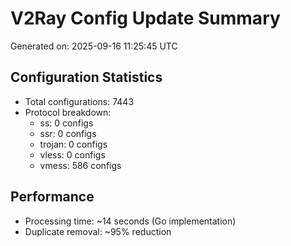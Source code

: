 # V2Ray Config Update Summary
Generated on: 2025-09-16 11:25:45 UTC

## Configuration Statistics
- Total configurations: 7443
- Protocol breakdown:
  - ss: 0 configs
  - ssr: 0 configs
  - trojan: 0 configs
  - vless: 0 configs
  - vmess: 586 configs

## Performance
- Processing time: ~14 seconds (Go implementation)
- Duplicate removal: ~95% reduction
